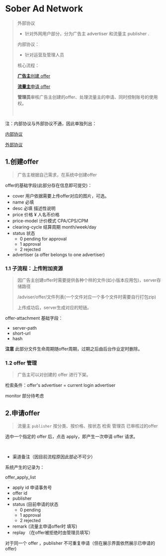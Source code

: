# Sober Ad Network

> 外部协议
>
> - 针对外网用户部分，分为广告主 advertiser 和流量主 publisher .
>
> 内部协议：
>
> - 针对运营及管理人员
>
> 核心流程：
>
> [**广告主**创建 offer ](#1.创建offer)
>
> [**流量主**申请 offer](#2.申请offer)
>
> **管理员**审核广告主创建的offer、处理流量主的申请、同时控制账号的使用权。
>
> [](#)
>
> ​	

注：内部协议与外部协议不通，因此单独列出：

[内部协议](https://github.com/atschx/sober-server/tree/master/sober-server-adnetwork/sober-adnetwork-internal.md)

[外部协议](https://github.com/atschx/sober-server/tree/master/sober-server-adnetwork/sober-adnetwork-external.md)

## 1.创建offer

> 广告主根据自己需求，在系统中创建offer

offer的基础字段(此部分存在信息即可提交)：

- cover 用户依据需要上传offer对应的图片，可选。
- name 必填
- desc  必填 描述性说明
- price 价格 ¥ 人名币价格
- price-model  计价模式 CPA/CPS/CPM
- clearing-cycle 结算周期 month/week/day
- status 状态
  - 0 pending for approval
  - 1 approval 
  - 2 rejected 
- advertiser (a offer belongs to one advertiser) 

### 1.1 子流程：上传附加资源

> 因广告主创建offer时需要提供各种个样的文件(如小版本应用包)，server存储路径
>
> /adviser/offer/文件列表(一个文件对应一个多个文件时需要自行打包zip)
>
> 上传成功后，server生成对应的短链。

offer-attachment 基础字段：

- server-path
- short-url
- hash

**注意** 此部分文件生命周期随offer周期，过期之后由后台作业定时删除。

### 1.2 offer 管理

> 广告主可以对创建的 offer 进行下架。

检索条件：offer's advertiser = current login advertiser

monitor 部分待考虑

## 2.申请offer

> 流量主 `publisher` 按分类、按价格、按状态 检索 管理员 已审核过的offer 

选中一个指定的 offer 后，点击 apply，即产生一次申请 offer 请求。

​	

- 渠道备注（因目前流程原因此部必不可少）

系统产生的记录为：

offer_apply_list

- apply id 申请事务号
- offer id 
- publisher 
- status (目前申请的状态
  - 0 pending 
  - 1 approval
  - 2 rejected 
- remark (流量主申请offer时 填写)
- replay （在offer被拒绝时由管理员填写）

对于同一个 offer ，publisher 不可重复申请（但在展示界面依然展示已申请的offer)


